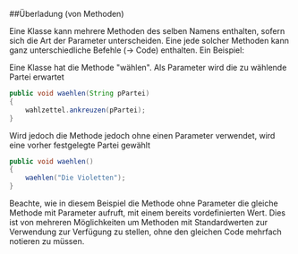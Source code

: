##Überladung (von Methoden)

Eine Klasse kann mehrere Methoden des selben Namens enthalten, sofern sich die Art der Parameter unterscheiden. Eine jede solcher Methoden kann ganz unterschiedliche Befehle (-> Code) enthalten. Ein Beispiel:

Eine Klasse hat die Methode "wählen". Als Parameter wird die zu wählende Partei erwartet
```java
public void waehlen(String pPartei)
{
	wahlzettel.ankreuzen(pPartei);
}
```

Wird jedoch die Methode jedoch ohne einen Parameter verwendet, wird eine vorher festgelegte Partei gewählt
```java
public void waehlen()
{
	waehlen("Die Violetten");
}
```

Beachte, wie in diesem Beispiel die Methode ohne Parameter die gleiche Methode mit Parameter aufruft, mit einem bereits vordefinierten Wert. Dies ist von mehreren Möglichkeiten um Methoden mit Standardwerten zur Verwendung zur Verfügung zu stellen, ohne den gleichen Code mehrfach notieren zu müssen.
